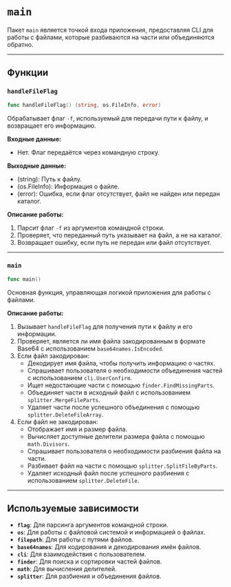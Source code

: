 # `main`
Пакет `main` является точкой входа приложения, предоставляя CLI для работы с файлами, которые разбиваются на части или объединяются обратно.

---

## Функции

### `handleFileFlag`
```go
func handleFileFlag() (string, os.FileInfo, error)
```
Обрабатывает флаг `-f`, используемый для передачи пути к файлу, и возвращает его информацию.

**Входные данные:**
- Нет. Флаг передаётся через командную строку.

**Выходные данные:**
- (string): Путь к файлу.
- (os.FileInfo): Информация о файле.
- (error): Ошибка, если флаг отсутствует, файл не найден или передан каталог.

**Описание работы:**
1. Парсит флаг `-f` из аргументов командной строки.
2. Проверяет, что переданный путь указывает на файл, а не на каталог.
3. Возвращает ошибку, если путь не передан или файл отсутствует.

---

### `main`
```go
func main()
```
Основная функция, управляющая логикой приложения для работы с файлами.

**Описание работы:**
1. Вызывает `handleFileFlag` для получения пути к файлу и его информации.
2. Проверяет, является ли имя файла закодированным в формате Base64 с использованием `base64names.IsEncoded`.
3. Если файл закодирован:
   - Декодирует имя файла, чтобы получить информацию о частях.
   - Спрашивает пользователя о необходимости объединения частей с использованием `cli.UserConfirm`.
   - Ищет недостающие части с помощью `finder.FindMissingParts`.
   - Объединяет части в исходный файл с использованием `splitter.MergeFileParts`.
   - Удаляет части после успешного объединения с помощью `splitter.DeleteFileArray`.
4. Если файл не закодирован:
   - Отображает имя и размер файла.
   - Вычисляет доступные делители размера файла с помощью `math.Divisors`.
   - Спрашивает пользователя о необходимости разбиения файла на части.
   - Разбивает файл на части с помощью `splitter.SplitFileByParts`.
   - Удаляет исходный файл после успешного разбиения с использованием `splitter.DeleteFile`.

---

## Используемые зависимости
- **`flag`**: Для парсинга аргументов командной строки.
- **`os`**: Для работы с файловой системой и информацией о файлах.
- **`filepath`**: Для работы с путями файлов.
- **`base64names`**: Для кодирования и декодирования имён файлов.
- **`cli`**: Для взаимодействия с пользователем.
- **`finder`**: Для поиска и сортировки частей файлов.
- **`math`**: Для вычисления делителей.
- **`splitter`**: Для разбиения и объединения файлов.